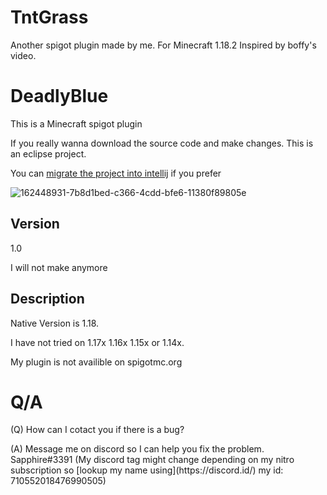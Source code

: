 # TntGrass
Another spigot plugin made by me. For Minecraft 1.18.2 Inspired by boffy's video.

# DeadlyBlue
This is a Minecraft spigot plugin

If you really wanna download the source code and make changes. This is an eclipse project.

You can [migrate the project into intellij](https://www.jetbrains.com/help/idea/import-project-from-eclipse-page-1.html#open-eclipse-project) if you prefer

![162448931-7b8d1bed-c366-4cdd-bfe6-11380f89805e](https://user-images.githubusercontent.com/80566162/162528700-9b02729a-d41c-47ff-ad1f-75152f641835.png)


## Version
1.0

I will not make anymore 

## Description
Native Version is 1.18. 

I have not tried on 1.17x 1.16x 1.15x or 1.14x.

My plugin is not availible on spigotmc.org


# Q/A

<p><span>(Q) How can I cotact you if there is a bug?</span></p>
<p><span>(A) Message me on discord so I can help you fix the problem. Sapphire#3391 (My discord tag might change depending on my nitro subscription so [lookup my name using](https://discord.id/) my id: 710552018476990505)</span></p>
